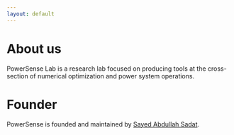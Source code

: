 ```yaml
---
layout: default
---
```

# About us

PowerSense Lab is a research lab focused on producing tools at the cross-section of numerical optimization and power system operations.

# Founder

PowerSense is founded and maintained by [Sayed Abdullah Sadat](https://www.sayedsadat.com).
